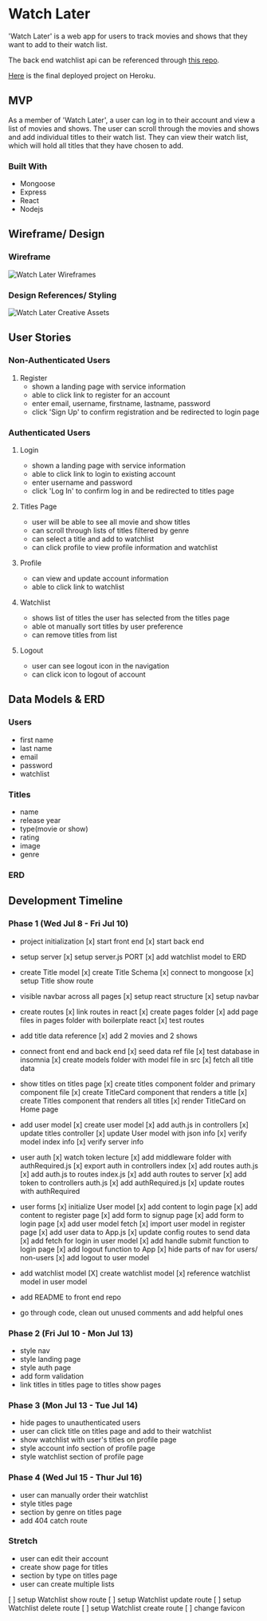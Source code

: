 # Watch Later
'Watch Later' is a web app for users to track movies and shows that they want to add to their watch list.

The back end watchlist api can be referenced through [this repo](https://git.generalassemb.ly/colsonisaiah/watchlist-api).
<!-- TODO add link to final deployed project -->
[Here]() is the final deployed project on Heroku.



## MVP
As a member of 'Watch Later', a user can log in to their account and view a list of movies and shows. The user can scroll through the movies and shows and add individual titles to their watch list. They can view their watch list, which will hold all titles that they have chosen to add.

### Built With
* Mongoose
* Express
* React
* Nodejs



## Wireframe/ Design

### Wireframe
![Watch Later Wireframes]('./public/WL-wireframes.png')

### Design References/ Styling
![Watch Later Creative Assets]('./public/WL-creative-assets.png')



## User Stories

### Non-Authenticated Users
1. Register
    * shown a landing page with service information
    * able to click link to register for an account
    * enter email, username, firstname, lastname, password
    * click 'Sign Up' to confirm registration and be redirected to login page

### Authenticated Users
1. Login
    * shown a landing page with service information
    * able to click link to login to existing account
    * enter username and password
    * click 'Log In' to confirm log in and be redirected to titles page

2. Titles Page
    * user will be able to see all movie and show titles
    * can scroll through lists of titles filtered by genre
    * can select a title and add to watchlist
    * can click profile to view profile information and watchlist

3. Profile
    * can view and update account information
    * able to click link to watchlist

4. Watchlist
    * shows list of titles the user has selected from the titles page
    * able ot manually sort titles by user preference
    * can remove titles from list

5. Logout
    * user can see logout icon in the navigation
    * can click icon to logout of account



## Data Models & ERD

### Users
* first name
* last name
* email
* password
* watchlist

### Titles
* name
* release year
* type(movie or show)
* rating
* image
* genre

### ERD
<!-- TODO place image reference to ERD drawio -->



## Development Timeline

### Phase 1 (Wed Jul 8 - Fri Jul 10)
* project initialization
[x] start front end
[x] start back end
* setup server
[x] setup server.js PORT
[x] add watchlist model to ERD
* create Title model
[x] create Title Schema
[x] connect to mongoose
[x] setup Title show route
* visible navbar across all pages
[x] setup react structure
[x] setup navbar
* create routes
[x] link routes in react
[x] create pages folder
[x] add page files in pages folder with boilerplate react
[x] test routes
* add title data reference
[x] add 2 movies and 2 shows
* connect front end and back end
[x] seed data ref file
[x] test database in insomnia
[x] create models folder with model file in src
[x] fetch all title data
* show titles on titles page
[x] create titles component folder and primary component file
[x] create TitleCard component that renders a title
[x] create Titles component that renders all titles
[x] render TitleCard on Home page
* add user model
[x] create user model
[x] add auth.js in controllers
[x] update titles controller
[x] update User model with json info
[x] verify model index info
[x] verify server info
* user auth
[x] watch token lecture
[x] add middleware folder with authRequired.js
[x] export auth in controllers index
[x] add routes auth.js
[x] add auth.js to routes index.js
[x] add auth routes to server
[x] add token to controllers auth.js
[x] add authRequired.js
[x] update routes with authRequired
* user forms
[x] initialize User model
[x] add content to login page
[x] add content to register page
[x] add form to signup page
[x] add form to login page
[x] add user model fetch
[x] import user model in register page
[x] add user data to App.js
[x] update config routes to send data
[x] add fetch for login in user model
[x] add handle submit function to login page
[x] add logout function to App
[x] hide parts of nav for users/ non-users
[x] add logout to user model



* add watchlist model
[X] create watchlist model
[x] reference watchlist model in user model
* add README to front end repo
* go through code, clean out unused comments and add helpful ones





### Phase 2 (Fri Jul 10 - Mon Jul 13)
* style nav
* style landing page
* style auth page
* add form validation
* link titles in titles page to titles show pages

### Phase 3 (Mon Jul 13 - Tue Jul 14)
* hide pages to unauthenticated users
* user can click title on titles page and add to their watchlist
* show watchlist with user's titles on profile page
* style account info section of profile page
* style watchlist section of profile page

### Phase 4 (Wed Jul 15 - Thur Jul 16)
* user can manually order their watchlist
* style titles page
* section by genre on titles page
* add 404 catch route

### Stretch
* user can edit their account
* create show page for titles
* section by type on titles page
* user can create multiple lists

[ ] setup Watchlist show route
[ ] setup Watchlist update route
[ ] setup Watchlist delete route
[ ] setup Watchlist create route
[ ] change favicon

<!-- Here is the link for github README markdown https://guides.github.com/features/mastering-markdown/ -->